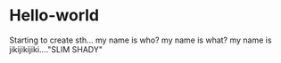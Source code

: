 # Hello-world
Starting to create sth...
my name is who? my name is what? my name is jikijikijiki...."SLIM SHADY"

